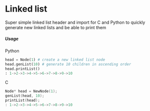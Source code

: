# Linked list

Super simple linked list header and import for C and Python to quickly generate new linked lists and be able to print them

##### Usage

Python
```py
head = Node(1) # create a new linked list node
head.genList(10) # generate 10 children in ascending order
head.printList()
: 1->2->3->4->5->6->7->8->9->10
```

C
```c
Node* head = NewNode(1);
genList(head, 10);
printList(head);
: 1->2->3->4->5->6->7->8->9->10
```
